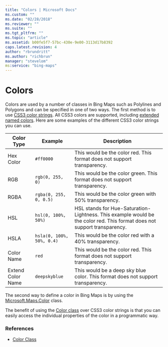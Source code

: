 ```yaml
---
title: "Colors | Microsoft Docs"
ms.custom: ""
ms.date: "02/28/2018"
ms.reviewer: ""
ms.suite: ""
ms.tgt_pltfrm: ""
ms.topic: "article"
ms.assetid: b00fe5f7-57bc-430e-9e00-3113d17b8392
caps.latest.revision: 4
author: "rbrundritt"
ms.author: "richbrun"
manager: "stevelom"
ms:service: "bing-maps"
---
```

# Colors
Colors are used by a number of classes in Bing Maps such as Polylines and Polygons and can be specified in one of two ways. The first method is to use [CSS3 color strings](http://www.w3.org/wiki/CSS3/Color). All CSS3 colors are supported, including [extended named colors](http://www.w3.org/wiki/CSS3/Color/Extended_color_keywords). Here are some examples of the different CSS3 color strings you can use.

Color Type         | Example                    | Description
------------------ | -------------------------- | -----------------------
Hex Color          | `#ff0000`                  | This would be the color red. This format does not support transparency.
RGB                | `rgb(0, 255, 0)`           | This would be the color green. This format does not support transparency.
RGBA               | `rgba(0, 255, 0, 0.5)`     | This would be the color green with 50% transparency.
HSL                | `hsl(0, 100%, 50%)`        | HSL stands for Hue-Saturation-Lightness. This example would be the color red. This format does not support transparency.
HSLA               | `hsla(0, 100%, 50%, 0.4)`  | This would be the color red with a 40% transparency.
Color Name         | `red`                      | This would be the color red. This format does not support transparency.
Extend Color Name  | `deepskyblue`              | This would be a deep sky blue color. This format does not support transparency.

The second way to define a color in Bing Maps is by using the [Microsoft.Maps.Color](../v8-web-control/color-class.md) class. 

The benefit of using the [Color class](../v8-web-control/color-class.md) over CSS3 color strings is that you can easily access the individual properties of the color in a programmatic way.


### References

  * [Color Class](../v8-web-control/color-class.md)
